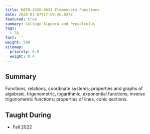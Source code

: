 ```yaml
---
title: MATH:1020:0631 Elementary Functions
date: 2020-01-07T17:09:26.037Z
featured: true
summary: College Algebra and Precalculus
tags:
  - TA
fact: ''
weight: 500
sitemap:
  priority: 0.8
  weight: 0.4
---
```


## Summary

Functions, relations, coordinate systems; properties and graphs of algebraic, trigonometric, logarithmic, exponential functions; inverse trigonometric functions; properties of lines, conic sections.

<!-- ## Taught from

- Lial, Hungerford, Holcomb, & Mullins: Mathematics with Applications in the Management, Natural, and Social Sciences, 12th Edition. -->

## Taught During

- Fall 2022
